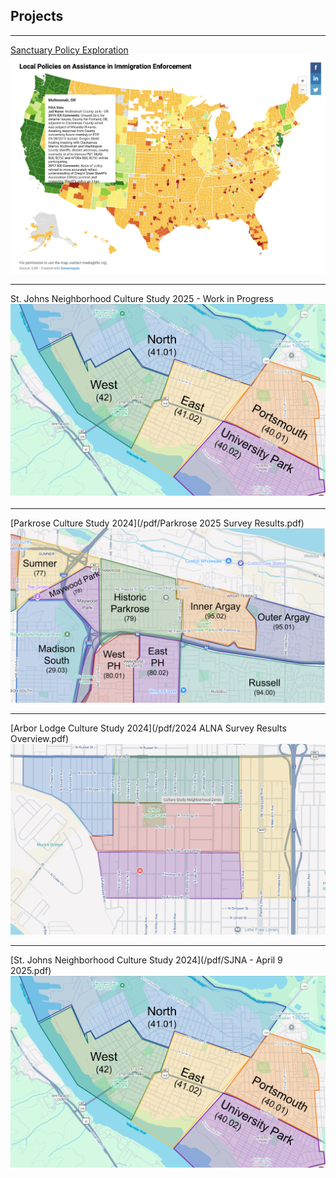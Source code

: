 ## Projects

---

[Sanctuary Policy Exploration](sample_page)
<img src="images/SanctuaryPlaceholder.png?raw=true"/>

---

St. Johns Neighborhood Culture Study 2025 - Work in Progress
<img src="images/StJohnsMap.png?raw=true"/>

---

[Parkrose Culture Study 2024](/pdf/Parkrose 2025 Survey Results.pdf)
<img src="images/ParkroseMap.png?raw=true"/>

---
[Arbor Lodge Culture Study 2024](/pdf/2024 ALNA Survey Results Overview.pdf)
<img src="images/ArborLodgeMap.png?raw=true"/>

---
[St. Johns Neighborhood Culture Study 2024](/pdf/SJNA - April 9 2025.pdf)
<img src="images/StJohnsMap.png?raw=true"/>

